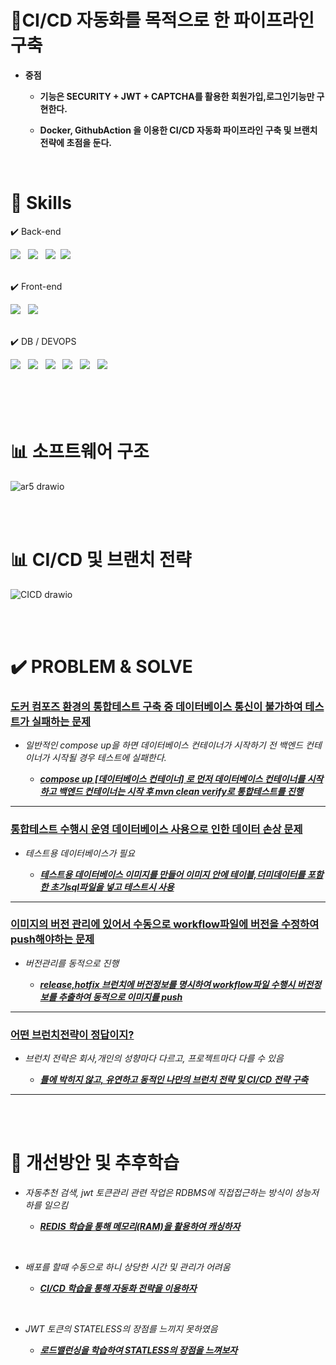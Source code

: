  


  # 📝CI/CD 자동화를 목적으로 한 파이프라인 구축 

 - **중점**

   - **기능은 SECURITY + JWT + CAPTCHA를 활용한 회원가입,로그인기능만 구현한다.** 

   - **Docker, GithubAction 을 이용한 CI/CD 자동화 파이프라인 구축 및 브랜치 전략에 초점을 둔다.**


     

<br>





 # 🔧 Skills

   ✔️ Back-end
 
   
 <div>
       <span><img src="https://img.shields.io/badge/springboot-6DB33F?style=for-the-badge&logo=springboot&logoColor=white"></span> &nbsp
       <span><img src="https://img.shields.io/badge/JWT-black?style=for-the-badge&logo=JSON%20web%20tokens"></span> &nbsp
       <span> <img src="https://img.shields.io/badge/Spring Security-6DB33F?style=for-the-badge&logo=Spring Security&logoColor=white"></span>&nbsp
       <span> <img src="https://img.shields.io/badge/MyBatis-DC382D?style=for-the-badge&logo=mybatis&logoColor=white"></span>   
      </div>

<br>



   ✔️ Front-end
<div>  <span><img src="https://img.shields.io/badge/vuejs-%2335495e.svg?style=for-the-badge&logo=vuedotjs&logoColor=%234FC08D"></span> &nbsp    
      <span><img src="https://img.shields.io/badge/Vuetify-1867C0?style=for-the-badge&logo=vuetify&logoColor=AEDDFF"></span>
 </div>   
     
<br>


   ✔️ DB / DEVOPS



 <div>  <span><img src="https://img.shields.io/badge/MySQL-4479A1?style=for-the-badge&logo=MySQL&logoColor=white"></span> &nbsp
         <span><img src="https://img.shields.io/badge/Amazon_RDS-527FFF?style=for-the-badge&logo=amazonaws&logoColor=white"></span> &nbsp;
      <span> <img src="https://img.shields.io/badge/Elastic%20Beanstalk-4B8BBE?style=for-the-badge&logo=Amazon%20AWS&logoColor=white"></span> &nbsp;
        <span> <img src="https://img.shields.io/badge/Docker-2496ED?style=for-the-badge&logo=Docker&logoColor=white"/></span> &nbsp;
            <span> <img src="https://img.shields.io/badge/GitHub Actions-2088FF?style=for-the-badge&logo=GitHub Actions&logoColor=white"/></span> &nbsp;
             <span><img src="https://img.shields.io/badge/nginx-%23009639.svg?style=for-the-badge&logo=nginx&logoColor=white"/></span> &nbsp;
</div>

   



<br>
<br>















<br>
<br>















#  📊 소프트웨어 구조
![ar5 drawio](https://github.com/user-attachments/assets/4e76802c-29f7-4e87-8cd4-7575ccd2c3bd)







<br>
<br>









 #  📊 CI/CD 및 브랜치 전략


![CICD drawio](https://github.com/user-attachments/assets/fd91969b-bce4-4602-9404-081e38a40189)







<br>
<br>








# ✔️ PROBLEM & SOLVE

### <u>**도커 컴포즈 환경의 통합테스트 구축 중 데이터베이스 통신이 불가하여 테스트가 실패하는 문제**</u> 

- *일반적인 compose up을 하면 데이터베이스 컨테이너가 시작하기 전 백엔드 컨테이너가 시작될 경우 테스트에 실패한다.* 

  - <u>***compose up [데이터베이스 컨테이너] 로 먼저 데이터베이스 컨테이너를 시작하고 백엔드 컨테이너는 시작 후 mvn clean verify로 통합테스트를 진행***</u>
---

### <u>**통합테스트 수행시 운영 데이터베이스 사용으로 인한 데이터 손상 문제**</u> 

- *테스트용 데이터베이스가 필요* 

  - <u>***테스트용 데이터베이스 이미지를 만들어 이미지 안에 테이블,더미데이터를 포함한 초기sql파일을 넣고 테스트시 사용***</u>
---

### <u>**이미지의 버전 관리에 있어서 수동으로 workflow파일에 버전을 수정하여 push해야하는 문제**</u> 

- *버전관리를 동적으로 진행* 

  - <u>***release,hotfix 브런치에 버전정보를 명시하여 workflow파일 수행시 버전정보를 추출하여 동적으로 이미지를 push***</u>
---
### <u>**어떤 브런치전략이 정답이지?**</u> 

- *브런치 전략은 회사,개인의 성향마다 다르고, 프로젝트마다 다를 수 있음* 

  - <u>***틀에 박히지 않고, 유연하고 동적인 나만의 브런치 전략 및 CI/CD 전략 구축***</u>
---















<br>
<br>




# 📝 개선방안 및 추후학습



- *자동추천 검색, jwt 토큰관리 관련 작업은 RDBMS에 직접접근하는 방식이 성능저하를 일으킴* 

  - <u>***REDIS 학습을 통해 메모리(RAM)을 활용하여 캐싱하자***</u> 

<br>


- *배포를 할때 수동으로 하니 상당한 시간 및 관리가 어려움* 

  - <u>***CI/CD 학습을 통해 자동화 전략을 이용하자***</u> 

<br>

- *JWT 토큰의 STATELESS의 장점를 느끼지 못하였음* 

  - <u>***로드밸런싱을 학습하여 STATLESS의 장점을 느껴보자***</u>
    


















